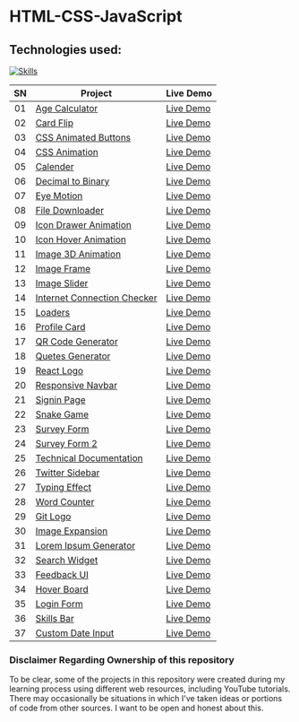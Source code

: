 # HTML-CSS-JavaScript

## Technologies used:

[![Skills](https://skillicons.dev/icons?i=html,css,javascript,bootstrap)](https://github.com/sahilatahar/HTML-CSS-JavaScript#html-css-javascript)

| SN  | Project                                                                                                                 | Live Demo                                                                                   |
| :-: | ----------------------------------------------------------------------------------------------------------------------- | ------------------------------------------------------------------------------------------- |
| 01  | [Age Calculator](https://github.com/sahilatahar/HTML-CSS-JavaScript/tree/main/age-calculator)                           | [Live Demo](https://sahilatahar.github.io/HTML-CSS-JavaScript/age-calculator/)              |
| 02  | [Card Flip](https://github.com/sahilatahar/HTML-CSS-JavaScript/tree/main/card-flip)                                     | [Live Demo](https://sahilatahar.github.io/HTML-CSS-JavaScript/card-flip/)                   |
| 03  | [CSS Animated Buttons](https://github.com/sahilatahar/HTML-CSS-JavaScript/tree/main/css-animated-buttons)               | [Live Demo](https://sahilatahar.github.io/HTML-CSS-JavaScript/css-animated-buttons/)        |
| 04  | [CSS Animation](https://github.com/sahilatahar/HTML-CSS-JavaScript/tree/main/css-animation)                             | [Live Demo](https://sahilatahar.github.io/HTML-CSS-JavaScript/css-animation/)               |
| 05  | [Calender](https://github.com/sahilatahar/HTML-CSS-JavaScript/tree/main/Calender)                                       | [Live Demo](https://sahilatahar.github.io/HTML-CSS-JavaScript/Calender/)                    |
| 06  | [Decimal to Binary](https://github.com/sahilatahar/HTML-CSS-JavaScript/tree/main/decimal-to-binary)                     | [Live Demo](https://sahilatahar.github.io/HTML-CSS-JavaScript/decimal-to-binary)            |
| 07  | [Eye Motion](https://github.com/sahilatahar/HTML-CSS-JavaScript/tree/main/eyes-motion)                                  | [Live Demo](https://sahilatahar.github.io/HTML-CSS-JavaScript/eyes-motion/)                 |
| 08  | [File Downloader](https://github.com/sahilatahar/HTML-CSS-JavaScript/tree/main/file-downloader)                         | [Live Demo](https://sahilatahar.github.io/HTML-CSS-JavaScript/file-downloader/)             |
| 09  | [Icon Drawer Animation](https://github.com/sahilatahar/HTML-CSS-JavaScript/tree/main/icon-drawer-animation)             | [Live Demo](https://sahilatahar.github.io/HTML-CSS-JavaScript/icon-drawer-animation/)       |
| 10  | [Icon Hover Animation](https://github.com/sahilatahar/HTML-CSS-JavaScript/tree/main/icon-hover-animation)               | [Live Demo](https://sahilatahar.github.io/HTML-CSS-JavaScript/icon-hover-animation/)        |
| 11  | [Image 3D Animation](https://github.com/sahilatahar/HTML-CSS-JavaScript/tree/main/image-3d-animation)                   | [Live Demo](https://sahilatahar.github.io/HTML-CSS-JavaScript/image-3d-animation/)          |
| 12  | [Image Frame](https://github.com/sahilatahar/HTML-CSS-JavaScript/tree/main/image-frame)                                 | [Live Demo](https://sahilatahar.github.io/HTML-CSS-JavaScript/image-frame/)                 |
| 13  | [Image Slider](https://github.com/sahilatahar/HTML-CSS-JavaScript/tree/main/image-slider)                               | [Live Demo](https://sahilatahar.github.io/HTML-CSS-JavaScript/image-slider/)                |
| 14  | [Internet Connection Checker](https://github.com/sahilatahar/HTML-CSS-JavaScript/tree/main/internet-connection-checker) | [Live Demo](https://sahilatahar.github.io/HTML-CSS-JavaScript/internet-connection-checker/) |
| 15  | [Loaders](https://github.com/sahilatahar/HTML-CSS-JavaScript/tree/main/loaders)                                         | [Live Demo](https://sahilatahar.github.io/HTML-CSS-JavaScript/loaders/)                     |
| 16  | [Profile Card](https://github.com/sahilatahar/HTML-CSS-JavaScript/tree/main/profile-card)                               | [Live Demo](https://sahilatahar.github.io/HTML-CSS-JavaScript/profile-card/)                |
| 17  | [QR Code Generator](https://github.com/sahilatahar/HTML-CSS-JavaScript/tree/main/qr-code-generator)                     | [Live Demo](https://sahilatahar.github.io/HTML-CSS-JavaScript/qr-code-generator/)           |
| 18  | [Quetes Generator](https://github.com/sahilatahar/HTML-CSS-JavaScript/tree/main/quetes-generator)                       | [Live Demo](https://sahilatahar.github.io/HTML-CSS-JavaScript/quetes-generator/)            |
| 19  | [React Logo](https://github.com/sahilatahar/HTML-CSS-JavaScript/tree/main/react-logo)                                   | [Live Demo](https://sahilatahar.github.io/HTML-CSS-JavaScript/react-logo/)                  |
| 20  | [Responsive Navbar](https://github.com/sahilatahar/HTML-CSS-JavaScript/tree/main/responsive-navbar)                     | [Live Demo](https://sahilatahar.github.io/HTML-CSS-JavaScript/responsive-navbar/)           |
| 21  | [Signin Page](https://github.com/sahilatahar/HTML-CSS-JavaScript/tree/main/signin-page)                                 | [Live Demo](https://sahilatahar.github.io/HTML-CSS-JavaScript/signin-page/)                 |
| 22  | [Snake Game](https://github.com/sahilatahar/HTML-CSS-JavaScript/tree/main/snake-game)                                   | [Live Demo](https://sahilatahar.github.io/HTML-CSS-JavaScript/snake-game)                   |
| 23  | [Survey Form](https://github.com/sahilatahar/HTML-CSS-JavaScript/tree/main/survey-form)                                 | [Live Demo](https://sahilatahar.github.io/HTML-CSS-JavaScript/survey-form/)                 |
| 24  | [Survey Form 2](https://github.com/sahilatahar/HTML-CSS-JavaScript/tree/main/survey-form2)                              | [Live Demo](https://sahilatahar.github.io/HTML-CSS-JavaScript/survey-form2/)                |
| 25  | [Technical Documentation](https://github.com/sahilatahar/HTML-CSS-JavaScript/tree/main/technical-documentation)         | [Live Demo](https://sahilatahar.github.io/HTML-CSS-JavaScript/technical-documentation/)     |
| 26  | [Twitter Sidebar](https://github.com/sahilatahar/HTML-CSS-JavaScript/tree/main/twitter-sidebar)                         | [Live Demo](https://sahilatahar.github.io/HTML-CSS-JavaScript/twitter-sidebar/)             |
| 27  | [Typing Effect](https://github.com/sahilatahar/HTML-CSS-JavaScript/tree/main/typing-effect)                             | [Live Demo](https://sahilatahar.github.io/HTML-CSS-JavaScript/typing-effect/)               |
| 28  | [Word Counter](https://github.com/sahilatahar/HTML-CSS-JavaScript/tree/main/word-counter)                               | [Live Demo](https://sahilatahar.github.io/HTML-CSS-JavaScript/word-counter/)                |
| 29  | [Git Logo](https://github.com/sahilatahar/HTML-CSS-JavaScript/tree/main/git-logo)                                       | [Live Demo](https://sahilatahar.github.io/HTML-CSS-JavaScript/git-logo/)                    |
| 30  | [Image Expansion](https://github.com/sahilatahar/HTML-CSS-JavaScript/tree/main/image-expansion)                         | [Live Demo](https://sahilatahar.github.io/HTML-CSS-JavaScript/image-expansion/)             |
| 31  | [Lorem Ipsum Generator](https://github.com/sahilatahar/HTML-CSS-JavaScript/tree/main/lorem-ipsum-generator)             | [Live Demo](https://sahilatahar.github.io/HTML-CSS-JavaScript/lorem-ipsum-generator/)       |
| 32  | [Search Widget](https://github.com/sahilatahar/HTML-CSS-JavaScript/tree/main/search-widget)                             | [Live Demo](https://sahilatahar.github.io/HTML-CSS-JavaScript/search-widget/)               |
| 33  | [Feedback UI](https://github.com/sahilatahar/HTML-CSS-JavaScript/tree/main/feedback-ui)                                 | [Live Demo](https://sahilatahar.github.io/HTML-CSS-JavaScript/feedback-ui/)                 |
| 34  | [Hover Board](https://github.com/sahilatahar/HTML-CSS-JavaScript/tree/main/hover-board)                                 | [Live Demo](https://sahilatahar.github.io/HTML-CSS-JavaScript/hover-board/)                 |
| 35  | [Login Form](https://github.com/sahilatahar/HTML-CSS-JavaScript/tree/main/login-form)                                   | [Live Demo](https://sahilatahar.github.io/HTML-CSS-JavaScript/login-form/)                  |
| 36  | [Skills Bar](https://github.com/sahilatahar/HTML-CSS-JavaScript/tree/main/skills-bar)                                   | [Live Demo](https://sahilatahar.github.io/HTML-CSS-JavaScript/skills-bar/)                  |
| 37  | [Custom Date Input](https://github.com/sahilatahar/HTML-CSS-JavaScript/tree/main/custom-date-input)                     | [Live Demo](https://sahilatahar.github.io/HTML-CSS-JavaScript/custom-date-input/)           |

### Disclaimer Regarding Ownership of this repository

To be clear, some of the projects in this repository were created during my learning process using different web resources, including YouTube tutorials. There may occasionally be situations in which I've taken ideas or portions of code from other sources. I want to be open and honest about this.
